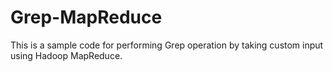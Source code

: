 Grep-MapReduce
==============

This is a sample code for performing Grep operation by taking custom input using Hadoop MapReduce.
